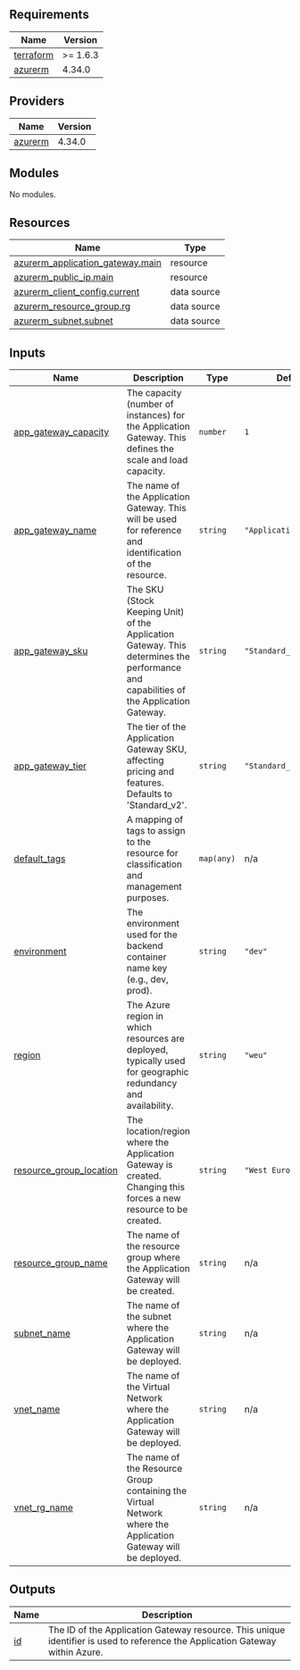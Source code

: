 ## Requirements

| Name | Version |
|------|---------|
| <a name="requirement_terraform"></a> [terraform](#requirement\_terraform) | >= 1.6.3 |
| <a name="requirement_azurerm"></a> [azurerm](#requirement\_azurerm) | 4.34.0 |

## Providers

| Name | Version |
|------|---------|
| <a name="provider_azurerm"></a> [azurerm](#provider\_azurerm) | 4.34.0 |

## Modules

No modules.

## Resources

| Name | Type |
|------|------|
| [azurerm_application_gateway.main](https://registry.terraform.io/providers/hashicorp/azurerm/4.34.0/docs/resources/application_gateway) | resource |
| [azurerm_public_ip.main](https://registry.terraform.io/providers/hashicorp/azurerm/4.34.0/docs/resources/public_ip) | resource |
| [azurerm_client_config.current](https://registry.terraform.io/providers/hashicorp/azurerm/4.34.0/docs/data-sources/client_config) | data source |
| [azurerm_resource_group.rg](https://registry.terraform.io/providers/hashicorp/azurerm/4.34.0/docs/data-sources/resource_group) | data source |
| [azurerm_subnet.subnet](https://registry.terraform.io/providers/hashicorp/azurerm/4.34.0/docs/data-sources/subnet) | data source |

## Inputs

| Name | Description | Type | Default | Required |
|------|-------------|------|---------|:--------:|
| <a name="input_app_gateway_capacity"></a> [app\_gateway\_capacity](#input\_app\_gateway\_capacity) | The capacity (number of instances) for the Application Gateway. This defines the scale and load capacity. | `number` | `1` | no |
| <a name="input_app_gateway_name"></a> [app\_gateway\_name](#input\_app\_gateway\_name) | The name of the Application Gateway. This will be used for reference and identification of the resource. | `string` | `"ApplicationGateway1"` | no |
| <a name="input_app_gateway_sku"></a> [app\_gateway\_sku](#input\_app\_gateway\_sku) | The SKU (Stock Keeping Unit) of the Application Gateway. This determines the performance and capabilities of the Application Gateway. | `string` | `"Standard_v2"` | no |
| <a name="input_app_gateway_tier"></a> [app\_gateway\_tier](#input\_app\_gateway\_tier) | The tier of the Application Gateway SKU, affecting pricing and features. Defaults to 'Standard\_v2'. | `string` | `"Standard_v2"` | no |
| <a name="input_default_tags"></a> [default\_tags](#input\_default\_tags) | A mapping of tags to assign to the resource for classification and management purposes. | `map(any)` | n/a | yes |
| <a name="input_environment"></a> [environment](#input\_environment) | The environment used for the backend container name key (e.g., dev, prod). | `string` | `"dev"` | no |
| <a name="input_region"></a> [region](#input\_region) | The Azure region in which resources are deployed, typically used for geographic redundancy and availability. | `string` | `"weu"` | no |
| <a name="input_resource_group_location"></a> [resource\_group\_location](#input\_resource\_group\_location) | The location/region where the Application Gateway is created. Changing this forces a new resource to be created. | `string` | `"West Europe"` | no |
| <a name="input_resource_group_name"></a> [resource\_group\_name](#input\_resource\_group\_name) | The name of the resource group where the Application Gateway will be created. | `string` | n/a | yes |
| <a name="input_subnet_name"></a> [subnet\_name](#input\_subnet\_name) | The name of the subnet where the Application Gateway will be deployed. | `string` | n/a | yes |
| <a name="input_vnet_name"></a> [vnet\_name](#input\_vnet\_name) | The name of the Virtual Network where the Application Gateway will be deployed. | `string` | n/a | yes |
| <a name="input_vnet_rg_name"></a> [vnet\_rg\_name](#input\_vnet\_rg\_name) | The name of the Resource Group containing the Virtual Network where the Application Gateway will be deployed. | `string` | n/a | yes |

## Outputs

| Name | Description |
|------|-------------|
| <a name="output_id"></a> [id](#output\_id) | The ID of the Application Gateway resource. This unique identifier is used to reference the Application Gateway within Azure. |
